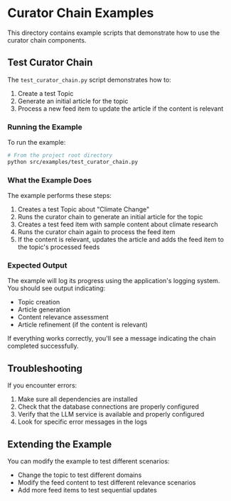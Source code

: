 # Curator Chain Examples

This directory contains example scripts that demonstrate how to use the curator chain components.

## Test Curator Chain

The `test_curator_chain.py` script demonstrates how to:

1. Create a test Topic
2. Generate an initial article for the topic
3. Process a new feed item to update the article if the content is relevant

### Running the Example

To run the example:

```bash
# From the project root directory
python src/examples/test_curator_chain.py
```

### What the Example Does

The example performs these steps:

1. Creates a test Topic about "Climate Change"
2. Runs the curator chain to generate an initial article for the topic
3. Creates a test feed item with sample content about climate research
4. Runs the curator chain again to process the feed item
5. If the content is relevant, updates the article and adds the feed item to the topic's processed feeds

### Expected Output

The example will log its progress using the application's logging system. You should see output indicating:

- Topic creation
- Article generation
- Content relevance assessment
- Article refinement (if the content is relevant)

If everything works correctly, you'll see a message indicating the chain completed successfully.

## Troubleshooting

If you encounter errors:

1. Make sure all dependencies are installed
2. Check that the database connections are properly configured
3. Verify that the LLM service is available and properly configured
4. Look for specific error messages in the logs

## Extending the Example

You can modify the example to test different scenarios:

- Change the topic to test different domains
- Modify the feed content to test different relevance scenarios
- Add more feed items to test sequential updates
